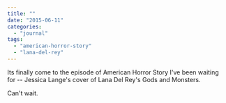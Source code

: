 ```yaml
---
title: ""
date: "2015-06-11"
categories: 
  - "journal"
tags: 
  - "american-horror-story"
  - "lana-del-rey"
---
```


Its finally come to the episode of American Horror Story I've been waiting for -- Jessica Lange's cover of Lana Del Rey's Gods and Monsters.

Can't wait.
